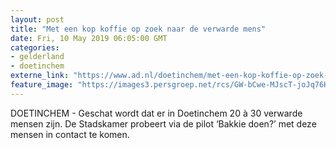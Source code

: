 ```yaml
---
layout: post
title: "Met een kop koffie op zoek naar de verwarde mens"
date: Fri, 10 May 2019 06:05:00 GMT
categories: 
- gelderland 
- doetinchem 
externe_link: "https://www.ad.nl/doetinchem/met-een-kop-koffie-op-zoek-naar-de-verwarde-mens~a0708dee/"
feature_image: "https://images3.persgroep.net/rcs/GW-bCwe-MJscT-joJq76HPkrUys/diocontent/147288680/_fitwidth/400/?appId=21791a8992982cd8da851550a453bd7f&quality=0.7"
---
```


DOETINCHEM - Geschat wordt dat er in Doetinchem 20 à 30 verwarde mensen zijn. De Stadskamer probeert via de pilot ‘Bakkie doen?’ met deze mensen in contact te komen.
